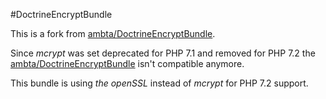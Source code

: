#DoctrineEncryptBundle

This is a fork from [ambta/DoctrineEncryptBundle](https://github.com/ambta/DoctrineEncryptBundle).

Since _mcrypt_ was set deprecated for PHP 7.1 and removed for PHP 7.2 the [ambta/DoctrineEncryptBundle](https://github.com/ambta/DoctrineEncryptBundle) isn't compatible anymore.   

This bundle is using _the openSSL_ instead of _mcrypt_ for PHP 7.2 support.
